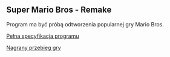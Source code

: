 ## Super Mario Bros - Remake
Program ma być próbą odtworzenia popularnej gry Mario Bros.

[Pełna specyfikacja programu](https://www.dropbox.com/s/2ip07a7kio955eo/Specyfikacja%5BMario%5D.pdf?dl=0)

[Nagrany przebieg gry](https://www.youtube.com/watch?v=9CQe7WSOQZA)



